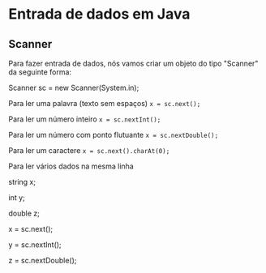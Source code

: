 # Entrada de dados em Java
## Scanner
Para fazer entrada de dados, nós vamos criar um objeto do tipo
"Scanner" da seguinte forma:


Scanner sc = new Scanner(System.in);


Para ler uma palavra (texto sem espaços)
`x = sc.next();`


Para ler um número inteiro
`x = sc.nextInt();`


Para ler um número com ponto flutuante
`x = sc.nextDouble();`


Para ler um caractere
`x = sc.next().charAt(0);`


Para ler vários dados na mesma linha


string x;


int y;


double z;


x = sc.next();


y = sc.nextInt();


z = sc.nextDouble();
